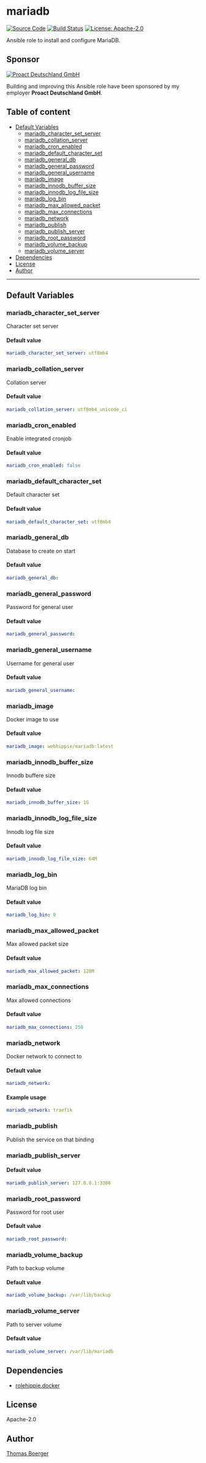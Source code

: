 # mariadb

[![Source Code](https://img.shields.io/badge/github-source%20code-blue?logo=github&logoColor=white)](https://github.com/rolehippie/mariadb) [![Build Status](https://img.shields.io/drone/build/rolehippie/mariadb/master?logo=drone)](https://cloud.drone.io/rolehippie/mariadb) [![License: Apache-2.0](https://img.shields.io/github/license/rolehippie/mariadb)](https://github.com/rolehippie/mariadb/blob/master/LICENSE) 

Ansible role to install and configure MariaDB. 

## Sponsor 

[![Proact Deutschland GmbH](https://proact.eu/wp-content/uploads/2020/03/proact-logo.png)](https://proact.eu) 

Building and improving this Ansible role have been sponsored by my employer **Proact Deutschland GmbH**.

## Table of content

* [Default Variables](#default-variables)
  * [mariadb_character_set_server](#mariadb_character_set_server)
  * [mariadb_collation_server](#mariadb_collation_server)
  * [mariadb_cron_enabled](#mariadb_cron_enabled)
  * [mariadb_default_character_set](#mariadb_default_character_set)
  * [mariadb_general_db](#mariadb_general_db)
  * [mariadb_general_password](#mariadb_general_password)
  * [mariadb_general_username](#mariadb_general_username)
  * [mariadb_image](#mariadb_image)
  * [mariadb_innodb_buffer_size](#mariadb_innodb_buffer_size)
  * [mariadb_innodb_log_file_size](#mariadb_innodb_log_file_size)
  * [mariadb_log_bin](#mariadb_log_bin)
  * [mariadb_max_allowed_packet](#mariadb_max_allowed_packet)
  * [mariadb_max_connections](#mariadb_max_connections)
  * [mariadb_network](#mariadb_network)
  * [mariadb_publish](#mariadb_publish)
  * [mariadb_publish_server](#mariadb_publish_server)
  * [mariadb_root_password](#mariadb_root_password)
  * [mariadb_volume_backup](#mariadb_volume_backup)
  * [mariadb_volume_server](#mariadb_volume_server)
* [Dependencies](#dependencies)
* [License](#license)
* [Author](#author)

---

## Default Variables

### mariadb_character_set_server

Character set server

#### Default value

```YAML
mariadb_character_set_server: utf8mb4
```

### mariadb_collation_server

Collation server

#### Default value

```YAML
mariadb_collation_server: utf8mb4_unicode_ci
```

### mariadb_cron_enabled

Enable integrated cronjob

#### Default value

```YAML
mariadb_cron_enabled: false
```

### mariadb_default_character_set

Default character set

#### Default value

```YAML
mariadb_default_character_set: utf8mb4
```

### mariadb_general_db

Database to create on start

#### Default value

```YAML
mariadb_general_db:
```

### mariadb_general_password

Password for general user

#### Default value

```YAML
mariadb_general_password:
```

### mariadb_general_username

Username for general user

#### Default value

```YAML
mariadb_general_username:
```

### mariadb_image

Docker image to use

#### Default value

```YAML
mariadb_image: webhippie/mariadb:latest
```

### mariadb_innodb_buffer_size

Innodb buffere size

#### Default value

```YAML
mariadb_innodb_buffer_size: 1G
```

### mariadb_innodb_log_file_size

Innodb log file size

#### Default value

```YAML
mariadb_innodb_log_file_size: 64M
```

### mariadb_log_bin

MariaDB log bin

#### Default value

```YAML
mariadb_log_bin: 0
```

### mariadb_max_allowed_packet

Max allowed packet size

#### Default value

```YAML
mariadb_max_allowed_packet: 128M
```

### mariadb_max_connections

Max allowed connections

#### Default value

```YAML
mariadb_max_connections: 250
```

### mariadb_network

Docker network to connect to

#### Default value

```YAML
mariadb_network:
```

#### Example usage

```YAML
mariadb_network: traefik
```

### mariadb_publish

Publish the service on that binding

### mariadb_publish_server

#### Default value

```YAML
mariadb_publish_server: 127.0.0.1:3306
```

### mariadb_root_password

Password for root user

#### Default value

```YAML
mariadb_root_password:
```

### mariadb_volume_backup

Path to backup volume

#### Default value

```YAML
mariadb_volume_backup: /var/lib/backup
```

### mariadb_volume_server

Path to server volume

#### Default value

```YAML
mariadb_volume_server: /var/lib/mariadb
```

## Dependencies

* [rolehippie.docker](https://github.com/rolehippie/docker)

## License

Apache-2.0

## Author

[Thomas Boerger](https://github.com/tboerger)
